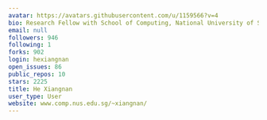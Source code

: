 ```yaml
---
avatar: https://avatars.githubusercontent.com/u/1159566?v=4
bio: Research Fellow with School of Computing, National University of Singapore.
email: null
followers: 946
following: 1
forks: 902
login: hexiangnan
open_issues: 86
public_repos: 10
stars: 2225
title: He Xiangnan
user_type: User
website: www.comp.nus.edu.sg/~xiangnan/
---
```

